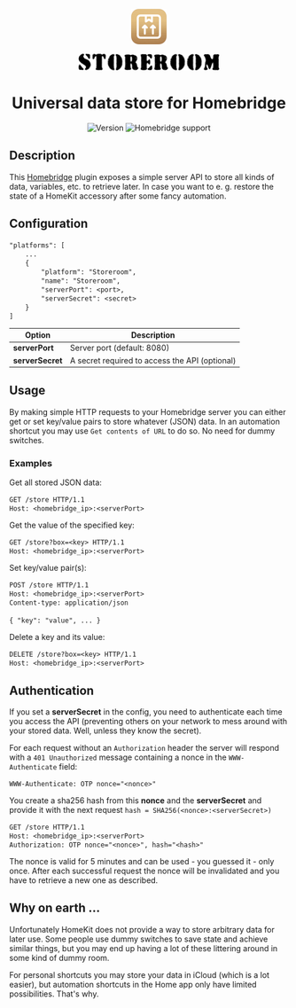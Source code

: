 <p align="center">
    <img src="./branding/app-icon.png">
</p>
<p align="center">
    <img src="./branding/storeroom.svg" style="height: 30px" alt="Storeroom">
</p>

<span align="center">

# Universal data store for Homebridge

![Version](https://img.shields.io/github/package-json/v/maxgrafik/homebridge-storeroom)
![Homebridge support](https://img.shields.io/badge/Homebridge-1.8.0_%7C_2.0.0--beta-blue)

</span>


## Description

This [Homebridge](https://homebridge.io) plugin exposes a simple server API to store all kinds of data, variables, etc. to retrieve later. In case you want to e. g. restore the state of a HomeKit accessory after some fancy automation.


## Configuration

```
"platforms": [
    ...
    {
        "platform": "Storeroom",
        "name": "Storeroom",
        "serverPort": <port>,
        "serverSecret": <secret>
    }
]
```

Option | Description
------ | -----------
**serverPort** | Server port (default: 8080)
**serverSecret** | A secret required to access the API (optional)


## Usage

By making simple HTTP requests to your Homebridge server you can either get or set key/value pairs to store whatever (JSON) data. In an automation shortcut you may use `Get contents of URL` to do so. No need for dummy switches.

### Examples

Get all stored JSON data:
```
GET /store HTTP/1.1
Host: <homebridge_ip>:<serverPort>
```

Get the value of the specified key:

```
GET /store?box=<key> HTTP/1.1
Host: <homebridge_ip>:<serverPort>
```

Set key/value pair(s):

```
POST /store HTTP/1.1
Host: <homebridge_ip>:<serverPort>
Content-type: application/json

{ "key": "value", ... }
```

Delete a key and its value:

```
DELETE /store?box=<key> HTTP/1.1
Host: <homebridge_ip>:<serverPort>
```

## Authentication

If you set a **serverSecret** in the config, you need to authenticate each time you access the API (preventing others on your network to mess around with your stored data. Well, unless they know the secret).

For each request without an `Authorization` header the server will respond with a `401 Unauthorized` message containing a nonce in the `WWW-Authenticate` field:

```
WWW-Authenticate: OTP nonce="<nonce>"
```

You create a sha256 hash from this **nonce** and the **serverSecret** and provide it with the next request `hash = SHA256(<nonce>:<serverSecret>)`

```
GET /store HTTP/1.1
Host: <homebridge_ip>:<serverPort>
Authorization: OTP nonce="<nonce>", hash="<hash>"
```

The nonce is valid for 5 minutes and can be used - you guessed it - only once. After each successful request the nonce will be invalidated and you have to retrieve a new one as described.


## Why on earth ...

Unfortunately HomeKit does not provide a way to store arbitrary data for later use. Some people use dummy switches to save state and achieve similar things, but you may end up having a lot of these littering around in some kind of dummy room.

For personal shortcuts you may store your data in iCloud (which is a lot easier), but automation shortcuts in the Home app only have limited possibilities. That's why.
